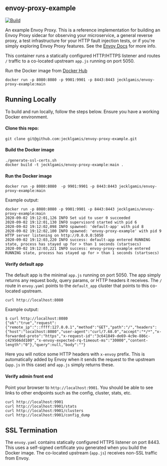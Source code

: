 ## envoy-proxy-example

[![Build](https://github.com/jecklgamis/envoy-proxy-example/actions/workflows/build.yml/badge.svg)](https://github.com/jecklgamis/envoy-proxy-example/actions/workflows/build.yml)

An example Envoy Proxy. This is a reference implementation for building an Envoy Proxy
sidecar for observing your microservice, a general reverse proxy, a test infrastructure for your HTTP fault
injection tests, or if you're simply exploring Envoy Proxy features. See the [Envoy Docs](https://www.envoyproxy.io/docs/envoy/latest/) 
for more info.

This container runs a statically configured HTTP/HTTPS listener and routes `/` traffic to a co-located 
upstream `app.js` running on port 5050.

Run the Docker image from [Docker Hub](https://hub.docker.com/r/jecklgamis/envoy-proxy-example)

```
docker run -p 8080:8080 -p 9901:9901 -p 8443:8443 jecklgamis/envoy-proxy-example:main
```
## Running Locally
To build and run locally, follow the steps below. Ensure you have a working Docker environment.

#### Clone this repo:

```
git clone git@github.com:jecklgamis/envoy-proxy-example.git
```

#### Build the Docker image
```
./generate-ssl-certs.sh
docker build -t jecklgamis/envoy-proxy-example:main .
```

#### Run the Docker image
```
docker run -p 8080:8080  -p 9901:9901 -p 8443:8443 jecklgamis/envoy-proxy-example:main
```
Example output:
```
docker run -p 8080:8080 -p 9901:9901 -p 8443:8443 jecklgamis/envoy-proxy-example:main
2020-09-02 19:12:01,126 INFO Set uid to user 0 succeeded
2020-09-02 19:12:01,130 INFO supervisord started with pid 6
2020-09-02 19:12:02,098 INFO spawned: 'default-app' with pid 8
2020-09-02 19:12:02,100 INFO spawned: 'envoy-proxy-example' with pid 9
HTTP server listening on http://0.0.0.0:5050
2020-09-02 19:12:03,220 INFO success: default-app entered RUNNING state, process has stayed up for > than 1 seconds (startsecs)
2020-09-02 19:12:03,221 INFO success: envoy-proxy-example entered RUNNING state, process has stayed up for > than 1 seconds (startsecs)
```

#### Verify default app
The default app is the minimal `app.js` running on port 5050. The app simply returns any request body, query params,
or HTTP headers it receives. The `/` route in `envoy.yaml` points to the `default_app` cluster that points 
to this co-located upstream.

```
curl http://localhost:8080
```
Example output:
```
$ curl http://localhost:8080
{"ok":"true","request":{"remote_ip":"::ffff:127.0.0.1","method":"GET","path":"/","headers":{"host":"localhost:8080","user-agent":"curl/7.68.0","accept":"*/*","x-forwarded-proto":"https","x-request-id":"3c641849-de69-4c9e-886c-c429566dd100","x-envoy-expected-rq-timeout-ms":"30000","content-length":"0"},"query":null,"body":""}
```
Here you will notice some HTTP headers with `x-envoy` prefix. This is automatically added by Envoy when it sends the
request to the upstream (`app.js` in this case) and `app.js` simply returns these.

#### Verify admin front end
Point your browser to `http://localhost:9901`. You should be able to see links to other endpoints such as the config, 
cluster, stats, etc.  
```
curl http://localhost:9901
curl http://localhost:9901/stats
curl http://localhost:9901/clusters
curl http://localhost:9901/config_dump
```

## SSL Termination
The `envoy.yaml` contains statically configured HTTPS listener on port 8443. This uses a self-signed certificate you 
generated when you build the Docker image. The co-located upstream (`app.js`) receives non-SSL traffic from Envoy.


 
